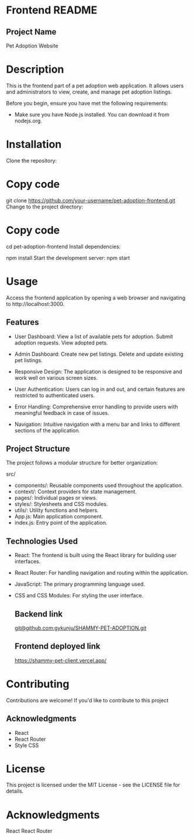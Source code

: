 
# Frontend README
## Project Name
Pet Adoption Website

# Description
This is the frontend part of a pet adoption web application. It allows users and administrators to view, create, and manage pet adoption listings.

Before you begin, ensure you have met the following requirements:

* Make sure you have Node.js installed. You can download it from nodejs.org.

# Installation
Clone the repository:

# Copy code
git clone https://github.com/your-username/pet-adoption-frontend.git
Change to the project directory:

# Copy code
cd pet-adoption-frontend
Install dependencies:

npm install
Start the development server:
npm start
# Usage
Access the frontend application by opening a web browser and navigating to http://localhost:3000.
## Features
- User Dashboard:
View a list of available pets for adoption.
Submit adoption requests.
View adopted pets.
- Admin Dashboard:
Create new pet listings.
Delete and update existing pet listings.

- Responsive Design: The application is designed to be responsive and work well on various screen sizes.
- User Authentication: Users can log in and out, and certain features are restricted to authenticated users.
- Error Handling: Comprehensive error handling to provide users with meaningful feedback in case of issues.
- Navigation: Intuitive navigation with a menu bar and links to different sections of the application.
## Project Structure
The project follows a modular structure for better organization:

src/
- components/: Reusable components used throughout the application.
- context/: Context providers for state management.
- pages/: Individual pages or views.
- styles/: Stylesheets and CSS modules.
- utils/: Utility functions and helpers.
- App.js: Main application component.
- index.js: Entry point of the application.
## Technologies Used
- React: The frontend is built using the React library for building user interfaces.
- React Router: For handling navigation and routing within the application.
- JavaScript: The primary programming language used.
- CSS and CSS Modules: For styling the user interface.

  ## Backend link
  [git@github.com:gykunju/SHAMMY-PET-ADOPTION.git](https://github.com/gykunju/SHAMMY-PET-ADOPTION.git)

  ## Frontend deployed link
  https://shammy-pet-client.vercel.app/

# Contributing
Contributions are welcome! If you'd like to contribute to this project

## Acknowledgments
- React
- React Router
- Style CSS








# License
This project is licensed under the MIT License - see the LICENSE file for details.

# Acknowledgments
React
React Router
